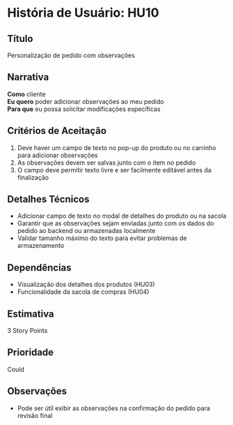 # História de Usuário: HU10

## Título

Personalização de pedido com observações

## Narrativa

**Como** cliente  
**Eu quero** poder adicionar observações ao meu pedido  
**Para que** eu possa solicitar modificações específicas

## Critérios de Aceitação

1. Deve haver um campo de texto no pop-up do produto ou no carrinho para adicionar observações  
2. As observações devem ser salvas junto com o item no pedido  
3. O campo deve permitir texto livre e ser facilmente editável antes da finalização

## Detalhes Técnicos

- Adicionar campo de texto no modal de detalhes do produto ou na sacola  
- Garantir que as observações sejam enviadas junto com os dados do pedido ao backend ou armazenadas localmente  
- Validar tamanho máximo do texto para evitar problemas de armazenamento

## Dependências

- Visualização dos detalhes dos produtos (HU03)  
- Funcionalidade da sacola de compras (HU04)

## Estimativa

3 Story Points

## Prioridade

Could

## Observações

- Pode ser útil exibir as observações na confirmação do pedido para revisão final
